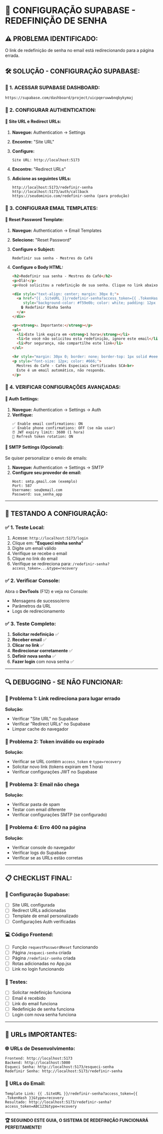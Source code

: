 # 🔧 CONFIGURAÇÃO SUPABASE - REDEFINIÇÃO DE SENHA

## ⚠️ **PROBLEMA IDENTIFICADO:**
O link de redefinição de senha no email está redirecionando para a página errada.

## 🛠️ **SOLUÇÃO - CONFIGURAÇÃO SUPABASE:**

### **📍 1. ACESSAR SUPABASE DASHBOARD:**
```
https://supabase.com/dashboard/project/uicpqeruwwbnqbykymaj
```

### **📍 2. CONFIGURAR AUTHENTICATION:**

#### **🔗 Site URL e Redirect URLs:**
1. **Navegue:** Authentication → Settings
2. **Encontre:** "Site URL"
3. **Configure:**
   ```
   Site URL: http://localhost:5173
   ```

4. **Encontre:** "Redirect URLs"
5. **Adicione as seguintes URLs:**
   ```
   http://localhost:5173/redefinir-senha
   http://localhost:5173/auth/callback
   https://seudominio.com/redefinir-senha (para produção)
   ```

### **📍 3. CONFIGURAR EMAIL TEMPLATES:**

#### **📧 Reset Password Template:**
1. **Navegue:** Authentication → Email Templates
2. **Selecione:** "Reset Password"
3. **Configure o Subject:**
   ```
   Redefinir sua senha - Mestres do Café
   ```

4. **Configure o Body HTML:**
   ```html
   <h2>Redefinir sua senha - Mestres do Café</h2>
   <p>Olá!</p>
   <p>Você solicitou a redefinição de sua senha. Clique no link abaixo para definir uma nova senha:</p>
   
   <div style="text-align: center; margin: 30px 0;">
     <a href="{{ .SiteURL }}/redefinir-senha?access_token={{ .TokenHash }}&type=recovery" 
        style="background-color: #f59e0b; color: white; padding: 12px 24px; text-decoration: none; border-radius: 8px; display: inline-block; font-weight: bold;">
       🔒 Redefinir Minha Senha
     </a>
   </div>
   
   <p><strong>⚠️ Importante:</strong></p>
   <ul>
     <li>Este link expira em <strong>1 hora</strong></li>
     <li>Se você não solicitou esta redefinição, ignore este email</li>
     <li>Por segurança, não compartilhe este link</li>
   </ul>
   
   <hr style="margin: 30px 0; border: none; border-top: 1px solid #eee;">
   <p style="font-size: 12px; color: #666;">
     Mestres do Café - Cafés Especiais Certificados SCA<br>
     Este é um email automático, não responda.
   </p>
   ```

### **📍 4. VERIFICAR CONFIGURAÇÕES AVANÇADAS:**

#### **🔐 Auth Settings:**
1. **Navegue:** Authentication → Settings → Auth
2. **Verifique:**
   ```
   ✅ Enable email confirmations: ON
   ✅ Enable phone confirmations: OFF (se não usar)
   ⏰ JWT expiry limit: 3600 (1 hora)
   🔄 Refresh token rotation: ON
   ```

#### **📧 SMTP Settings (Opcional):**
Se quiser personalizar o envio de emails:
1. **Navegue:** Authentication → Settings → SMTP
2. **Configure seu provedor de email:**
   ```
   Host: smtp.gmail.com (exemplo)
   Port: 587
   Username: seu@email.com
   Password: sua_senha_app
   ```

---

## 🧪 **TESTANDO A CONFIGURAÇÃO:**

### **✅ 1. Teste Local:**
1. Acesse: `http://localhost:5173/login`
2. Clique em: **"Esqueci minha senha"**
3. Digite um email válido
4. Verifique se recebe o email
5. Clique no link do email
6. Verifique se redireciona para: `/redefinir-senha?access_token=...&type=recovery`

### **✅ 2. Verificar Console:**
Abra o **DevTools** (F12) e veja no Console:
- Mensagens de sucesso/erro
- Parâmetros da URL
- Logs de redirecionamento

### **✅ 3. Teste Completo:**
1. **Solicitar redefinição** ✅
2. **Receber email** ✅  
3. **Clicar no link** ✅
4. **Redirecionar corretamente** ✅
5. **Definir nova senha** ✅
6. **Fazer login** com nova senha ✅

---

## 🔍 **DEBUGGING - SE NÃO FUNCIONAR:**

### **🐛 Problema 1: Link redireciona para lugar errado**
**Solução:**
- Verificar "Site URL" no Supabase
- Verificar "Redirect URLs" no Supabase
- Limpar cache do navegador

### **🐛 Problema 2: Token inválido ou expirado**
**Solução:**
- Verificar se URL contém `access_token` e `type=recovery`
- Solicitar novo link (tokens expiram em 1 hora)
- Verificar configurações JWT no Supabase

### **🐛 Problema 3: Email não chega**
**Solução:**
- Verificar pasta de spam
- Testar com email diferente
- Verificar configurações SMTP (se configurado)

### **🐛 Problema 4: Erro 400 na página**
**Solução:**
- Verificar console do navegador
- Verificar logs do Supabase
- Verificar se as URLs estão corretas

---

## 📋 **CHECKLIST FINAL:**

### **🔧 Configuração Supabase:**
- [ ] Site URL configurada
- [ ] Redirect URLs adicionadas
- [ ] Template de email personalizado
- [ ] Configurações Auth verificadas

### **💻 Código Frontend:**
- [ ] Função `requestPasswordReset` funcionando
- [ ] Página `/esqueci-senha` criada
- [ ] Página `/redefinir-senha` criada
- [ ] Rotas adicionadas no App.jsx
- [ ] Link no login funcionando

### **🧪 Testes:**
- [ ] Solicitar redefinição funciona
- [ ] Email é recebido
- [ ] Link do email funciona
- [ ] Redefinição de senha funciona
- [ ] Login com nova senha funciona

---

## 🎯 **URLs IMPORTANTES:**

### **🌐 URLs de Desenvolvimento:**
```
Frontend: http://localhost:5173
Backend: http://localhost:5000
Esqueci Senha: http://localhost:5173/esqueci-senha
Redefinir Senha: http://localhost:5173/redefinir-senha
```

### **📧 URLs do Email:**
```
Template Link: {{ .SiteURL }}/redefinir-senha?access_token={{ .TokenHash }}&type=recovery
Resultado: http://localhost:5173/redefinir-senha?access_token=ABC123&type=recovery
```

---

**🏆 SEGUINDO ESTE GUIA, O SISTEMA DE REDEFINIÇÃO FUNCIONARÁ PERFEITAMENTE!** 